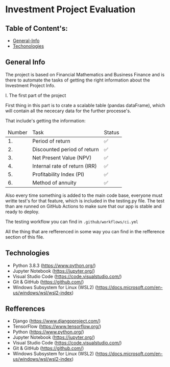 # Investment Project Evaluation

## Table of Content's:
* [General-Info](#general-info)
* [Techonologies](#technologies)

## General Info

The project is based on Financial Mathematics and Business Finance and is there to automate the tasks of getting the right information about the Investment Project Info. 

I. The first part of the project 

First thing in this part is to crate a scalable table (pandas dataFrame), which will contain all the nececary data for the further processe's.

That include's getting the information:


<table>
    <thead>
        <tr>
            <td>Number</td>
            <td>Task</td>
            <td>Status</td>
        </tr>
    </thead>
    <tbody>
        <tr>
            <td>1.</td>
            <td>Period of return</td>
            <td>✅</td>
        </tr>
        <tr>
            <td>2.</td>
            <td>Discounted period of return</td>
            <td>✅</td>
        </tr>
        <tr>
            <td>3.</td>
            <td>Net Present Value (NPV)</td>
            <td>✅</td>
        </tr>
        <tr>
            <td>4.</td>
            <td>Internal rate of return (IRR)</td>
            <td>✅</td>
        </tr>
        <tr>
            <td>5.</td>
            <td>Profitability Index (PI)</td>
            <td>✅</td>
        </tr>
        <tr>
            <td>6.</td>
            <td>Method of annuity</td>
            <td>✅</td>
        </tr>
    </tbody>
</table>


Also every time something is added to the main code base, everyone must writte test's for that feature, which is included in the testing.py file. The test than are runned on GitHub Actions to make sure that our app is stable and ready to deploy.

The testing workflow you can find in <code>.github/workflows/ci.yml</code>

All the thing that are refferenced in some way you can find in the refference section of this file.


## Technologies
* Python 3.8.3 (https://www.python.org/)
* Jupyter Notebook (https://jupyter.org/)
* Visual Studio Code (https://code.visualstudio.com/)
* Git & GitHub (https://github.com/)
* Windows Subsystem for Linux (WSL2) (https://docs.microsoft.com/en-us/windows/wsl/wsl2-index)





## Refferences
* Django (https://www.djangoproject.com/)
* TensorFlow (https://www.tensorflow.org/)
* Python (https://www.python.org/)
* Jupyter Notebook (https://jupyter.org/)
* Visual Studio Code (https://code.visualstudio.com/)
* Git & GitHub (https://github.com/)
* Windows Subsystem for Linux (WSL2) (https://docs.microsoft.com/en-us/windows/wsl/wsl2-index)



